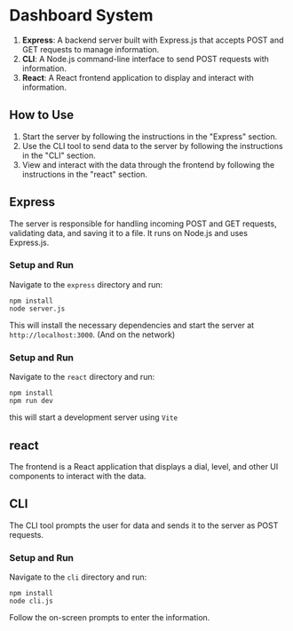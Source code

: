 # Dashboard System

1. **Express**: A backend server built with Express.js that accepts POST and GET requests to manage information.
2. **CLI**: A Node.js command-line interface to send POST requests with information.
3. **React**: A React frontend application to display and interact with information.

## How to Use

1. Start the server by following the instructions in the "Express" section.
2. Use the CLI tool to send data to the server by following the instructions in the "CLI" section.
3. View and interact with the data through the frontend by following the instructions in the "react" section.

## Express

The server is responsible for handling incoming POST and GET requests, validating data, and saving it to a file. It runs on Node.js and uses Express.js.

### Setup and Run

Navigate to the `express` directory and run:

```
npm install
node server.js
```

This will install the necessary dependencies and start the server at `http://localhost:3000`.
(And on the network)

### Setup and Run

Navigate to the `react` directory and run:

```
npm install
npm run dev
```

this will start a development server using `Vite`

## react

The frontend is a React application that displays a dial, level, and other UI components to interact with the data.

## CLI

The CLI tool prompts the user for data and sends it to the server as POST requests.

### Setup and Run

Navigate to the `cli` directory and run:

```
npm install
node cli.js
```

Follow the on-screen prompts to enter the information.
